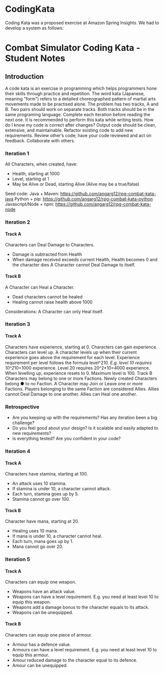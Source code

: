 # CodingKata

Coding Kata was a proposed exercise at Amazon Spring Insights.
We had to develop a system as follows:

# Combat Simulator Coding Kata - Student Notes
## Introduction
A code kata is an exercise in programming which helps programmers hone their skills through practice and repetition.
The word kata (Japanese, meaning "form") refers to a detailed choreographed pattern of martial arts movements made
to be practised alone.
The problem has two tracks, A and B. Two pairs should work on separate tracks. Both tracks should be in the same
programing language.
Complete each iteration before reading the next one.
It is recommended to perform this kata while writing tests. How do I know my code is correct after changes?
Output code should be clean, extensive, and maintainable.
Refactor existing code to add new requirements.
Review other’s code; have your code reviewed and act on feedback. Collaborate with others.

### Iteration 1
All Characters, when created, have:
- Health, starting at 1000
- Level, starting at 1
- May be Alive or Dead, starting Alive (Alive may be a true/false)

Seed code:
Java + Maven: https://github.com/angarg12/rpg-combat-kata-java
Python + pip: https://github.com/angarg12/rpg-combat-kata-python
Javascript/Node + npm: https://github.com/angarg12/rpg-combat-kata-node

### Iteration 2
#### Track A
Characters can Deal Damage to Characters.
- Damage is subtracted from Health
- When damage received exceeds current Health, Health becomes 0 and the character dies
A Character cannot Deal Damage to itself.
#### Track B
A Character can Heal a Character.
- Dead characters cannot be healed
- Healing cannot raise health above 1000

Considerations:
A Character can only Heal itself.
### Iteration 3
#### Track A
Characters have experience, starting at 0.
Characters can gain experience.
Characters can level up. A character levels up when their current experience goes above the requirement for each level.
Experience requirement per level follows the formula level^2*10. E.g. level 10 requires 10^2*10=1000 experience.
Level 20 requires 20^2*10=4000 experience.
When levelling up, experience resets to 0.
Maximum level is 100.
Track B
Characters may belong to one or more Factions.
Newly created Characters belong ● to no Faction.
A Character may Join or Leave one or more Factions.
Players belonging to the same Faction are considered Allies.
Allies cannot Deal Damage to one another.
Allies can Heal one another.
### Retrospective
- Are you keeping up with the requirements? Has any iteration been a big challenge?
- Do you feel good about your design? Is it scalable and easily adapted to new requirements?
- Is everything tested? Are you confident in your code?

### Iteration 4
#### Track A
Characters have stamina, starting at 100.
- An attack uses 10 stamina.
- If stamina is under 10, a character cannot attack.
- Each turn, stamina goes up by 5.
- Stamina cannot go over 100.
#### Track B
Character have mana, starting at 20.
- Healing uses 10 mana.
- If mana is under 10, a character cannot heal.
- Each turn, mana goes up by 1.
- Mana cannot go over 20.
### Iteration 5
#### Track A
Characters can equip one weapon.
- Weapons have an attack value.
- Weapons can have a level requirement. E.g. you need at least level 10 to equip this weapon.
- Weapons add a damage bonus to the character equals to its attack.
- Weapons can be unequipped.
#### Track B
Characters can equip one piece of armour.
- Armour has a defence value.
- Armours can have a level requirement. E.g. you need at least level 10 to equip this armour.
- Amour reduced damage to the character equal to its defence.
- Amour can be unequipped.
